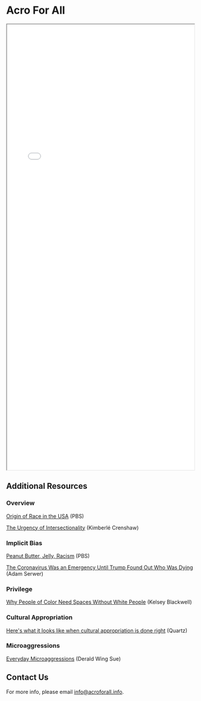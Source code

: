 # Acro For All

<iframe height="1200" width="100%" src="static/poster-20220218-color.pdf"></iframe>


## Additional Resources


### Overview
[Origin of Race in the USA](https://www.youtube.com/watch?v=CVxAlmAPHec") (PBS)

[The Urgency of Intersectionality](https://www.ted.com/talks/kimberle_crenshaw_the_urgency_of_intersectionality?language=en) (Kimberlé Crenshaw)

### Implicit Bias
[Peanut Butter, Jelly, Racism](https://www.pbs.org/video/pov-implicit-bias-peanut-butter-jelly-and-racism/") (PBS)

[The Coronavirus Was an Emergency Until Trump Found Out Who Was Dying](https://www.theatlantic.com/ideas/archive/2020/05/americas-racial-contract-showing/611389/) (Adam Serwer)

### Privilege
[Why People of Color Need Spaces Without White People](https://arrow-journal.org/why-people-of-color-need-spaces-without-white-people/) (Kelsey Blackwell)

### Cultural Appropriation
[Here's what it looks like when cultural appropriation is done right](https://www.youtube.com/watch?v=cEz8-oywKUk)  (Quartz)

### Microaggressions
[Everyday Microaggressions](https://www.psychologytoday.com/us/blog/microaggressions-in-everyday-life/201010/racial-microaggressions-in-everyday-life) (Derald Wing Sue)


## Contact Us

For more info, please email <info@acroforall.info>.
